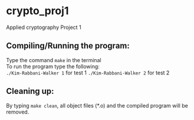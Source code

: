 # crypto_proj1
Applied cryptography Project 1

## Compiling/Running the program:
Type the command `make` in the terminal  
To run the program type the following:  
`./Kim-Rabbani-Walker 1` for test 1
`./Kim-Rabbani-Walker 2` for test 2

## Cleaning up:
By typing `make clean`, all object files (*.o) and the compiled program will be removed.  

